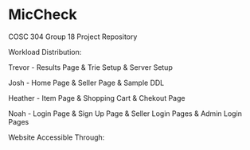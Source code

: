 # MicCheck
COSC 304 Group 18 Project Repository

Workload Distribution:

Trevor - Results Page & Trie Setup & Server Setup

Josh - Home Page & Seller Page & Sample DDL

Heather - Item Page & Shopping Cart & Chekout Page

Noah - Login Page & Sign Up Page & Seller Login Pages & Admin Login Pages



Website Accessible Through:
<No Public URL Yet>
